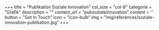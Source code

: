 +++
  title = "Publikation Soziale Innovation"
  col_size = "col-9"
  categorie = "Grafik"
  description = ""
  content_url = "pubsozialeinnovation"
  content = ''
  button = "Get In Touch"
  icon = "icon-bulb"
  img = "img/references/soziale-innovation-publikation.jpg"
+++